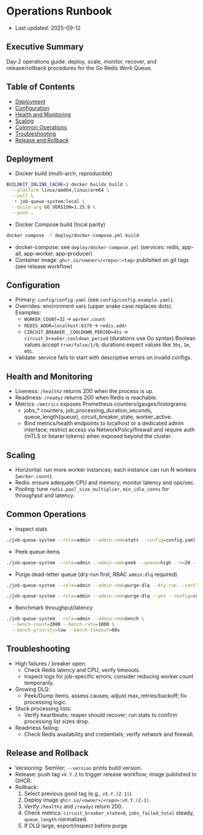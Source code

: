 # Operations Runbook

- Last updated: 2025-09-12

## Executive Summary

Day-2 operations guide: deploy, scale, monitor, recover, and release/rollback procedures for the Go Redis Work Queue.

## Table of Contents

- [Deployment](#deployment)
- [Configuration](#configuration)
- [Health and Monitoring](#health-and-monitoring)
- [Scaling](#scaling)
- [Common Operations](#common-operations)
- [Troubleshooting](#troubleshooting)
- [Release and Rollback](#release-and-rollback)

## Deployment

- Docker build (multi-arch, reproducible)

```bash
BUILDKIT_INLINE_CACHE=1 docker buildx build \
  --platform linux/amd64,linux/arm64 \
  --pull \
  -t job-queue-system:local \
  --build-arg GO_VERSION=1.25.0 \
  --push .
```

- Docker Compose build (local parity)

```bash
docker compose -f deploy/docker-compose.yml build
```

- docker-compose: see `deploy/docker-compose.yml` (services: redis, app-all, app-worker, app-producer)
- Container image: `ghcr.io/<owner>/<repo>:<tag>` published on git tags (see release workflow)

## Configuration

- Primary: `config/config.yaml` (see `config/config.example.yaml`).
- Overrides: environment vars (upper snake case replaces dots). Examples:
  - `WORKER_COUNT=32` → `worker.count`
  - `REDIS_ADDR=localhost:6379` → `redis.addr`
  - `CIRCUIT_BREAKER__COOLDOWN_PERIOD=45s` → `circuit_breaker.cooldown_period` (durations use Go syntax)
  Boolean values accept `true/false/1/0`; durations expect values like `30s`, `1m`, etc.
- Validate: service fails to start with descriptive errors on invalid configs.

## Health and Monitoring

- Liveness: `/healthz` returns 200 when the process is up.
- Readiness: `/readyz` returns 200 when Redis is reachable.
- Metrics: `/metrics` exposes Prometheus counters/gauges/histograms:
  - jobs_* counters, job_processing_duration_seconds, queue_length{queue}, circuit_breaker_state, worker_active.
  - Bind metrics/health endpoints to localhost or a dedicated admin interface; restrict access via NetworkPolicy/firewall and require auth (mTLS or bearer tokens) when exposed beyond the cluster.

## Scaling

- Horizontal: run more worker instances; each instance can run N workers (`worker.count`).
- Redis: ensure adequate CPU and memory; monitor latency and ops/sec.
- Pooling: tune `redis.pool_size_multiplier`, `min_idle_conns` for throughput and latency.

## Common Operations

- Inspect stats

```bash
./job-queue-system --role=admin --admin-cmd=stats --config=config.yaml
```

- Peek queue items

```bash
./job-queue-system --role=admin --admin-cmd=peek --queue=high --n=20 --config=config.yaml
```

- Purge dead-letter queue (dry-run first, RBAC `admin:dlq` required)

```bash
./job-queue-system --role=admin --admin-cmd=purge-dlq --dry-run --config=config.yaml
```

```bash
./job-queue-system --role=admin --admin-cmd=purge-dlq --yes --config=config.yaml
```

- Benchmark throughput/latency

```bash
./job-queue-system --role=admin --admin-cmd=bench \
  --bench-count=2000 --bench-rate=1000 \
  --bench-priority=low --bench-timeout=60s
```

## Troubleshooting

- High failures / breaker open:
  - Check Redis latency and CPU; verify timeouts.
  - Inspect logs for job-specific errors; consider reducing worker.count temporarily.
- Growing DLQ:
  - Peek/Dump items, assess causes; adjust max_retries/backoff; fix processing logic.
- Stuck processing lists:
  - Verify heartbeats; reaper should recover; run stats to confirm processing list sizes drop.
- Readiness failing:
  - Check Redis availability and credentials; verify network and firewall.

## Release and Rollback

- Versioning: SemVer; `--version` prints build version.
- Release: push tag `vX.Y.Z` to trigger release workflow; image published to GHCR.
- Rollback:
  1) Select previous good tag (e.g., `vX.Y.(Z-1)`).
  2) Deploy image `ghcr.io/<owner>/<repo>:vX.Y.(Z-1)`.
  3) Verify `/healthz` and `/readyz` return 200.
  4) Check metrics: `circuit_breaker_state=0`, `jobs_failed_total` steady, `queue_length` normalized.
  5) If DLQ large, export/inspect before purge.
